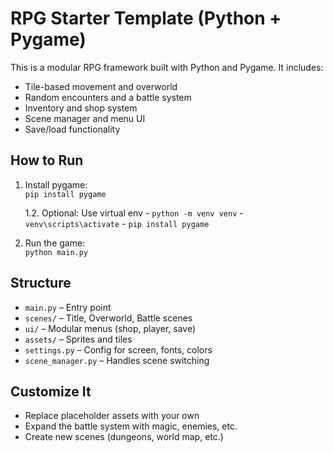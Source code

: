 # RPG Starter Template (Python + Pygame)

This is a modular RPG framework built with Python and Pygame. It includes:

- Tile-based movement and overworld
- Random encounters and a battle system
- Inventory and shop system
- Scene manager and menu UI
- Save/load functionality

## How to Run

1. Install pygame:  
   `pip install pygame`

   1.2. Optional:
        Use virtual env 
        - `python -m venv venv`
        - `venv\scripts\activate`
        - `pip install pygame`

2. Run the game:  
   `python main.py`

## Structure

- `main.py` – Entry point
- `scenes/` – Title, Overworld, Battle scenes
- `ui/` – Modular menus (shop, player, save)
- `assets/` – Sprites and tiles
- `settings.py` – Config for screen, fonts, colors
- `scene_manager.py` – Handles scene switching

## Customize It

- Replace placeholder assets with your own
- Expand the battle system with magic, enemies, etc.
- Create new scenes (dungeons, world map, etc.)
